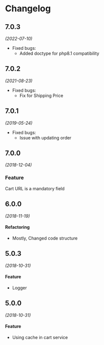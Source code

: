 # Changelog

## 7.0.3
*(2022-07-10)*

* Fixed bugs:
    * Added doctype for php8.1 compatibility

## 7.0.2
*(2021-08-23)*

* Fixed bugs:
    * Fix for Shipping Price

## 7.0.1
*(2019-05-24)*

* Fixed bugs:
    * Issue with updating order 
 
## 7.0.0
*(2018-12-04)*

### Feature
Cart URL is a mandatory field

## 6.0.0
*(2018-11-19)*

#### Refactoring
* Mostly, Changed code structure 

## 5.0.3
*(2018-10-31)*

#### Feature
* Logger

## 5.0.0
*(2018-10-31)*

#### Feature
* Using cache in cart service
